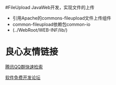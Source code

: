 #FileUpload
JavaWeb开发，实现文件的上传
- 引用Apache的commons-fileupload文件上传组件
- common-fileupload依赖包common-io
- (../WebRoot/WEB-INF/lib/)


 # 良心友情链接

[腾讯QQ群快速检索](http://u.720life.cn/s/8cf73f7c)

[软件免费开发论坛](http://u.720life.cn/s/bbb01dc0)